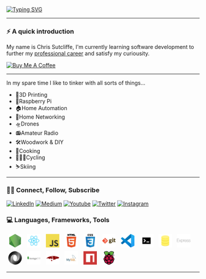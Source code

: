 

<!--
**cjsutcliffe/cjsutcliffe** is a ✨ _special_ ✨ repository because its `README.md` (this file) appears on your GitHub profile.

Here are some ideas to get you started:

- 🔭 I’m currently working on ...
- 🌱 I’m currently learning ...
- 👯 I’m looking to collaborate on ...
- 🤔 I’m looking for help with ...
- 💬 Ask me about ...
- 📫 How to reach me: ...
- 😄 Pronouns: ...
- ⚡ Fun fact: ...
-->


[![Typing SVG](https://readme-typing-svg.demolab.com?font=&size=30&pause=1000&color=51F700&background=171515&vCenter=true&width=900&height=80&lines=Hello...👋🏻;Welcome+to+my+GitHub+profile...;Chris+Sutcliffe...;Accomplished+Project+Manager...✅;Aspiring+Full-Stack+Developer...🚀;All+round+good+guy...😉)](https://git.io/typing-svg)

---

### ⚡️ A quick introduction

My name is Chris Sutcliffe, I'm currently learning software development to further my [professional career](https://www.linkedin.com/in/cjsutcliffe/) and satisfy my curiousity.

<a href="https://www.buymeacoffee.com/cjsutcliffe" target="_blank"><img src="https://cdn.buymeacoffee.com/buttons/default-orange.png" alt="Buy Me A Coffee" height="41" width="174"></a>

---

In my spare time I like to tinker with all sorts of things...
- 🤖3D Printing
- 🥧Raspberry Pi
- 🏠Home Automation
- 📡Home Networking
- 🛸Drones
- 📻Amateur Radio
- 🛠️Woodwork & DIY
- 🍤Cooking
- 🚴🏻‍♂️Cycling
- ⛷️Skiing

---

### 🤝🏻 Connect, Follow, Subscribe

[![LinkedIn](https://img.shields.io/badge/LinkedIn-0077B5?style=for-the-badge&logo=linkedin&logoColor=white)](https://www.linkedin.com/in/cjsutcliffe//)
[![Medium](https://img.shields.io/badge/Medium-333333?style=for-the-badge&logo=medium&logoColor=white)](https://medium.com/@cjsutcliffe)
[![Youtube](https://img.shields.io/badge/Youtube-FF0000?style=for-the-badge&logo=youtube&logoColor=white)](https://www.youtube.com/channel/UCsx2uw8MUJM9jfmW0j9a4rg)
[![Twitter](https://img.shields.io/badge/Twitter-1DA1F2?style=for-the-badge&logo=twitter&logoColor=white)](https://twitter.com/thecjsutcliffe)
[![Instagram](https://img.shields.io/badge/Instagram-E1306C?style=for-the-badge&logo=instagram&logoColor=white)](https://www.instagram.com/cjsutcliffe/)

### 💻 Languages, Frameworks, Tools

<p float="left">
<img style="padding:5px;" align="center" alt="NodeJS" width="35px" src="https://raw.githubusercontent.com/github/explore/80688e429a7d4ef2fca1e82350fe8e3517d3494d/topics/nodejs/nodejs.png"/>
<img style="padding:5px;" align="center" alt="ReactJs" width="35px" src="https://raw.githubusercontent.com/github/explore/80688e429a7d4ef2fca1e82350fe8e3517d3494d/topics/react/react.png"/>
<img style="padding:5px;" align="center" alt="JavaScript" width="35px" src="https://raw.githubusercontent.com/github/explore/80688e429a7d4ef2fca1e82350fe8e3517d3494d/topics/javascript/javascript.png">
<img style="padding:5px;" align="center" alt="HTML" width="35px" src="https://raw.githubusercontent.com/github/explore/80688e429a7d4ef2fca1e82350fe8e3517d3494d/topics/html/html.png">
<img style="padding:5px;" align="center" alt="CSS" width="35px" src="https://raw.githubusercontent.com/github/explore/80688e429a7d4ef2fca1e82350fe8e3517d3494d/topics/css/css.png">
<img style="padding:5px;" align="center" alt="Git" width="35px" src="https://raw.githubusercontent.com/github/explore/80688e429a7d4ef2fca1e82350fe8e3517d3494d/topics/git/git.png">
<img style="padding:5px;" align="center" alt="VS Code" width="35px" src="https://raw.githubusercontent.com/github/explore/80688e429a7d4ef2fca1e82350fe8e3517d3494d/topics/visual-studio-code/visual-studio-code.png">
<img style="padding:5px;" align="center" alt="CLI" width="35px" src="https://raw.githubusercontent.com/github/explore/aca0b3b69ca680013b925338b0cc428190aa42dc/topics/cli/cli.png">
<img style="padding:5px;" align="center" alt="Database" width="35px" src="https://raw.githubusercontent.com/github/explore/13295c57999765ac9ffa3281942a72ab08b79de2/topics/database/database.png">
<img style="padding:5px;" align="center" alt="Express" width="35px" src="https://raw.githubusercontent.com/github/explore/80688e429a7d4ef2fca1e82350fe8e3517d3494d/topics/express/express.png">
<img style="padding:5px;" align="center" alt="JSON" width="35px" src="https://raw.githubusercontent.com/github/explore/80688e429a7d4ef2fca1e82350fe8e3517d3494d/topics/json/json.png">
<img style="padding:5px;" align="center" alt="MongoDB" width="35px" src="https://raw.githubusercontent.com/github/explore/80688e429a7d4ef2fca1e82350fe8e3517d3494d/topics/mongodb/mongodb.png">
<img style="padding:5px;" align="center" alt="Mongoose" width="35px" src="https://raw.githubusercontent.com/github/explore/80688e429a7d4ef2fca1e82350fe8e3517d3494d/topics/mongoose/mongoose.png">
<img style="padding:5px;" align="center" alt="MySQL" width="35px" src="https://raw.githubusercontent.com/github/explore/80688e429a7d4ef2fca1e82350fe8e3517d3494d/topics/mysql/mysql.png">
<img style="padding:5px;" align="center" alt="NPM" width="35px" src="https://raw.githubusercontent.com/github/explore/80688e429a7d4ef2fca1e82350fe8e3517d3494d/topics/npm/npm.png">
<img style="padding:5px;" align="center" alt="RaspberryPi" width="35px" src="https://raw.githubusercontent.com/github/explore/80688e429a7d4ef2fca1e82350fe8e3517d3494d/topics/raspberry-pi/raspberry-pi.png">
</p>

---
<!-- 
### 📈 GitHub Stats 

[![CJS github stats](https://github-readme-stats.vercel.app/api?username=cjsutcliffe&count_private=true&show_icons=true)](https://github.com/anuraghazra/github-readme-stats)
[![Top Langs](https://github-readme-stats.vercel.app/api/top-langs/?username=cjsutcliffe&layout=compact&langs_count=10)](https://github.com/anuraghazra/github-readme-stats) -->
